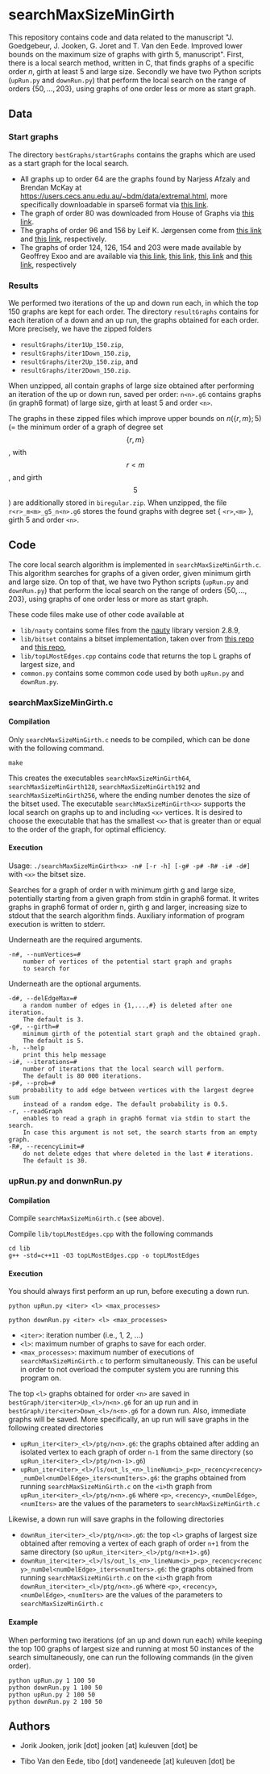 # searchMaxSizeMinGirth

This repository contains code and data related to the manuscript "J. Goedgebeur, J. Jooken, G. Joret and T. Van den Eede. Improved lower bounds on the maximum size of graphs with
girth 5, manuscript". First, there is a local search method, written in C,
that finds graphs of a specific order $n$, girth at least $5$ and large size. Secondly we have two Python scripts (`upRun.py` and `downRun.py`) that
perform the local search on the range of orders $\{50, \ldots, 203\}$, using graphs of one order less or more as start graph.

## Data

### Start graphs

The directory `bestGraphs/startGraphs` contains the graphs which are used as a start graph for the local search.

- All graphs up to order 64 are the graphs found by Narjess Afzaly and Brendan McKay at https://users.cecs.anu.edu.au/~bdm/data/extremal.html, more specifically downloadable in sparse6 format via [this link](https://users.cecs.anu.edu.au/~bdm/data/extremal/c34_all.tar.gz).
- The graph of order 80 was downloaded from House of Graphs via [this link](https://houseofgraphs.org/graphs/30635).
- The graphs of order 96 and 156 by Leif K. Jørgensen come from [this link](https://people.math.aau.dk/%7Eleif/research/girth5/156) and [this link](https://people.math.aau.dk/%7Eleif/research/girth5/96.html), respectively.
- The graphs of order 124, 126, 154 and 203 were made available by Geoffrey Exoo and are available via [this link](https://web.archive.org/web/20140306232202/http://ginger.indstate.edu:80/ge/CAGES/g10.5.124a), [this link](https://web.archive.org/web/20100726172606/http://ginger.indstate.edu/ge/CAGES/g10.5.126), [this link](https://web.archive.org/web/20150116023828/http://ginger.indstate.edu:80/ge/CAGES/g11.5.154) and [this link](https://web.archive.org/web/20150116023828/http://ginger.indstate.edu:80/ge/CAGES/g12.5.203), respectively 


### Results
We performed two iterations of the up and down run each, in which the top 150 graphs are kept for each order.
The directory `resultGraphs` contains for each iteration of a down and an up run, the graphs obtained for each order. More precisely, we have the zipped folders
- `resultGraphs/iter1Up_150.zip`,
- `resultGraphs/iter1Down_150.zip`, 
- `resultGraphs/iter2Up_150.zip`, and
- `resultGraphs/iter2Down_150.zip`.

When unzipped, all contain graphs of large size obtained after performing an iteration of the up or down run, saved per order:
`n<n>.g6` contains graphs (in graph6 format) of large size, girth at least 5 and order `<n>`.

The graphs in these zipped files which improve upper bounds on $n(\lbrace r, m\rbrace ; 5)$ (= the minimum order of a graph of degree set
$$\lbrace r,m\rbrace$$, with $$r < m$$, and girth $$5$$) are additionally stored in `biregular.zip`. When unzipped, the 
file `r<r>_m<m>_g5_n<n>.g6` stores the found graphs with degree set \{ `<r>`,`<m>` \}, girth 5 and order `<n>`.


## Code


The core local search algorithm is implemented in `searchMaxSizeMinGirth.c`. This algorithm searches for graphs of a given order, given minimum girth and large size.
On top of that, we have two Python scripts (`upRun.py` and `downRun.py`) that
perform the local search on the range of orders $\{50, \ldots, 203\}$, using graphs of one order less or more as start graph.

These code files make use of other code available at
- `lib/nauty` contains some files from the [nauty](https://pallini.di.uniroma1.it/) library version 2.8.9,
- `lib/bitset` contains a bitset implementation, taken over from [this repo](https://github.com/JarneRenders/K2-Hamiltonian-Graphs/blob/main/) and [this repo](https://github.com/JorikJooken/vertexGirthRegularGraphs/tree/master/Code),
- `lib/topLMostEdges.cpp` contains code that returns the top L graphs of largest size, and
- `common.py` contains some common code used by both `upRun.py` and `downRun.py`.


### searchMaxSizeMinGirth.c

#### Compilation

Only `searchMaxSizeMinGirth.c` needs to be compiled, which can be done with the following command.

```
make
```
This creates the executables `searchMaxSizeMinGirth64`, `searchMaxSizeMinGirth128`, `searchMaxSizeMinGirth192` and `searchMaxSizeMinGirth256`, 
where the ending number denotes the size of the bitset used.
The executable `searchMaxSizeMinGirth<x>` supports the local search on graphs up to and including `<x>` vertices. It is desired
to choose the executable that has the smallest `<x>` that is greater than or equal to the order of the graph, for optimal 
efficiency.

#### Execution

Usage: `./searchMaxSizeMinGirth<x> -n# [-r -h] [-g# -p# -R# -i# -d#]` with `<x>` the bitset size.

Searches for a graph of order n with minimum girth g and large size, potentially
starting from a given graph from stdin in graph6 format. It writes graphs
in graph6 format of order n, girth g and larger, increasing size to
stdout that the search algorithm finds. Auxiliary information of
program execution is written to stderr.

Underneath are the required arguments.

    -n#, --numVertices=#
        number of vertices of the potential start graph and graphs
        to search for

Underneath are the optional arguments.

    -d#, --delEdgeMax=#
        a random number of edges in {1,...,#} is deleted after one iteration.
        The default is 3.
    -g#, --girth=#
        minimum girth of the potential start graph and the obtained graph.
        The default is 5.
    -h, --help
        print this help message
    -i#, --iterations=#
        number of iterations that the local search will perform.
        The default is 80 000 iterations.
    -p#, --prob=#
        probability to add edge between vertices with the largest degree sum
        instead of a random edge. The default probability is 0.5.
    -r, --readGraph
        enables to read a graph in graph6 format via stdin to start the search.
        In case this argument is not set, the search starts from an empty graph.
    -R#, --recencyLimit=#
        do not delete edges that where deleted in the last # iterations.
        The default is 30.

### upRun.py and donwnRun.py

#### Compilation

Compile `searchMaxSizeMinGirth.c` (see above).

Compile `lib/topLMostEdges.cpp` with the following commands
```
cd lib
g++ -std=c++11 -O3 topLMostEdges.cpp -o topLMostEdges
```

#### Execution

You should always first perform an up run, before executing a down run.

```
python upRun.py <iter> <l> <max_processes>
```
```
python downRun.py <iter> <l> <max_processes>
```

- `<iter>`: iteration number (i.e., 1, 2, ...)
- `<l>`: maximum number of graphs to save for each order.
- `<max_processes>`: maximum number of executions of `searchMaxSizeMinGirth.c` to perform simultaneously. This can be useful in order to not overload the computer system you are running this program on.

The top `<l>` graphs obtained for order `<n>` are saved in `bestGraph/iter<iter>Up_<l>/n<n>.g6` for an up run and in `bestGraph/iter<iter>Down_<l>/n<n>.g6` for a down run.
Also, immediate graphs will be saved. More specifically, an up run will save graphs in the following created directories
- `upRun_iter<iter>_<l>/ptg/n<n>.g6`: the graphs obtained after adding an isolated vertex to each graph of order `n-1` from the same directory (so `upRun_iter<iter>_<l>/ptg/n<n-1>.g6`)
- `upRun_iter<iter>_<l>/ls/out_ls_<n>_lineNum<i>_p<p>_recency<recency>_numDel<numDelEdge>_iters<numIters>.g6`: the graphs obtained from running `searchMaxSizeMinGirth.c` on the `<i>`th graph from `upRun_iter<iter>_<l>/ptg/n<n>.g6` where `<p>`, `<recency>`, `<numDelEdge>`, `<numIters>` are the values of the parameters to `searchMaxSizeMinGirth.c`  

Likewise, a down run will save graphs in the following directories
- `downRun_iter<iter>_<l>/ptg/n<n>.g6`: the top `<l>` graphs of largest size obtained after removing a vertex of each graph of order `n+1` from the same directory (so `upRun_iter<iter>_<l>/ptg/n<n+1>.g6`)
- `downRun_iter<iter>_<l>/ls/out_ls_<n>_lineNum<i>_p<p>_recency<recency>_numDel<numDelEdge>_iters<numIters>.g6`: the graphs obtained from running `searchMaxSizeMinGirth.c` on the `<i>`th graph from `downRun_iter<iter>_<l>/ptg/n<n>.g6` where `<p>`, `<recency>`, `<numDelEdge>`, `<numIters>` are the values of the parameters to `searchMaxSizeMinGirth.c`

#### Example 
When performing two iterations (of an up and down run each) while keeping the top 100 graphs of largest size and running 
at most 50 instances of the search simultaneously, one can run the following commands (in the given order).
```
python upRun.py 1 100 50
python downRun.py 1 100 50
python upRun.py 2 100 50
python downRun.py 2 100 50
```

## Authors

- Jorik Jooken, jorik [dot] jooken [at] kuleuven [dot] be

- Tibo Van den Eede, tibo [dot] vandeneede [at] kuleuven [dot] be
